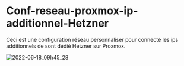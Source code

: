 # Conf-reseau-proxmox-ip-additionnel-Hetzner
Ceci est une configuration réseau personnaliser pour connecté les ips additionnels de sont dédié Hetzner sur Proxmox.


![2022-06-18_09h45_28](https://user-images.githubusercontent.com/81381757/174428284-bd9725c6-8c1f-463f-be72-eb329e3339f6.png)
